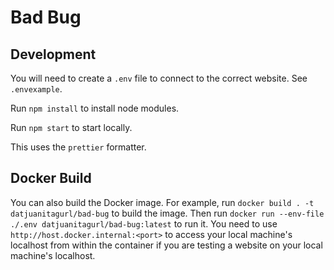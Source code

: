 # Bad Bug

## Development

You will need to create a `.env` file to connect to the correct website. See `.envexample`.

Run `npm install` to install node modules.

Run `npm start` to start locally.

This uses the `prettier` formatter.

## Docker Build

You can also build the Docker image. For example, run `docker build . -t datjuanitagurl/bad-bug` to build the image. Then run `docker run --env-file ./.env datjuanitagurl/bad-bug:latest` to run it. You need to use `http://host.docker.internal:<port>` to access your local machine's localhost from within the container if you are testing a website on your local machine's localhost.
